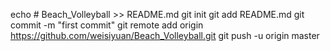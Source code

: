 echo # Beach_Volleyball >> README.md
git init
git add README.md
git commit -m "first commit"
git remote add origin https://github.com/weisiyuan/Beach_Volleyball.git
git push -u origin master
